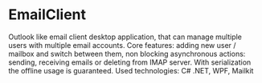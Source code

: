 # EmailClient
Outlook like email client desktop application, that can manage multiple users with multiple email accounts. 
Core features: adding new user / mailbox and switch between them, 
non blocking asynchronous actions: sending, receiving emails or deleting from IMAP server.
With serialization the offline usage is guaranteed.
Used technologies: C# .NET, WPF, Mailkit

